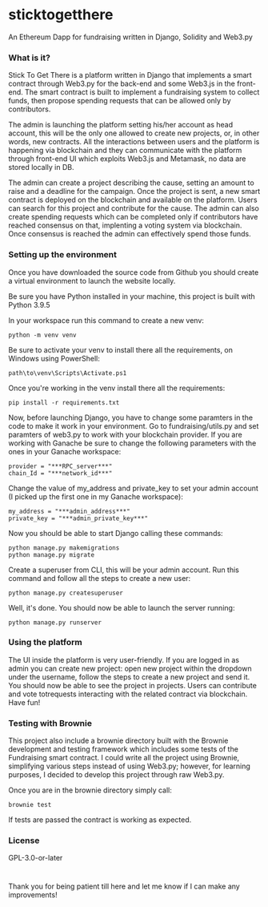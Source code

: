 # sticktogetthere
An Ethereum Dapp for fundraising written in Django, Solidity and Web3.py

### What is it?
Stick To Get There is a platform written in Django that implements a smart contract through Web3.py for the back-end and some Web3.js in the front-end.
The smart contract is built to implement a fundraising system to collect funds, then propose spending requests that can be allowed only by contributors.

The admin is launching the platform setting his/her account as head account, this will be the only one allowed to create new projects, or, in other words, new contracts.
All the interactions between users and the platform is happening via blockchain and they can communicate with the platform through front-end UI which exploits Web3.js and Metamask, no data are stored locally in DB.

The admin can create a project describing the cause, setting an amount to raise and a deadline for the campaign. Once the project is sent, a new smart contract is deployed on the blockchain and available on the platform. Users can search for this project and contribute for the cause. The admin can also create spending requests which can be completed only if contributors have reached consensus on that, implenting a voting system via blockchain. Once consensus is reached the admin can effectively spend those funds.

### Setting up the environment
Once you have downloaded the source code from Github you should create a virtual environment to launch the website locally. 

Be sure you have Python installed in your machine, this project is built with Python 3.9.5

In your workspace run this command to create a new venv:

```
python -m venv venv
```

Be sure to activate your venv to install there all the requirements, on Windows using PowerShell:

```
path\to\venv\Scripts\Activate.ps1
```

Once you're working in the venv install there all the requirements:

```
pip install -r requirements.txt
```

Now, before launching Django, you have to change some paramters in the code to make it work in your environment.
Go to fundraising/utils.py and set paramters of web3.py to work with your blockchain provider. If you are working with Ganache be sure to change the following parameters with the ones in your Ganache workspace:

```
provider = "***RPC_server***"
chain_Id = "***network_id***"
```

Change the value of my_address and private_key to set your admin account (I picked up the first one in my Ganache workspace):

```
my_address = "***admin_address***"
private_key = "***admin_private_key***"
```

Now you should be able to start Django calling these commands:

```
python manage.py makemigrations
python manage.py migrate
```

Create a superuser from CLI, this will be your admin account.
Run this command and follow all the steps to create a new user:

```
python manage.py createsuperuser
```

Well, it's done. You should now be able to launch the server running:

```
python manage.py runserver
```

### Using the platform

The UI inside the platform is very user-friendly. If you are logged in as admin you can create new project: open new project within the dropdown under the username, follow the steps to create a new project and send it.
You should now be able to see the project in projects. Users can contribute and vote totrequests interacting with the related contract via blockchain. Have fun!

### Testing with Brownie

This project also include a brownie directory built with the Brownie development and testing framework which includes some tests of the Fundraising smart contract. I could write all the project using Brownie, simplifying various steps instead of using Web3.py; however, for learning purposes, I decided to develop this project through raw Web3.py.

Once you are in the brownie directory simply call:

```
brownie test
```
If tests are passed the contract is working as expected.

### License

GPL-3.0-or-later

#

Thank you for being patient till here and let me know if I can make any improvements!

